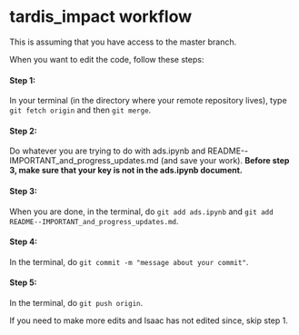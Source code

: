 # tardis_impact workflow

This is assuming that you have access to the master branch.

When you want to edit the code, follow these steps:

#### Step 1:
In your terminal (in the directory where your remote repository lives), type ```git fetch origin``` and then ```git merge```.

#### Step 2:
Do whatever you are trying to do with ads.ipynb and README--IMPORTANT_and_progress_updates.md (and save your work). **Before step 3, make sure that your key is not in the ads.ipynb document.**

#### Step 3:
When you are done, in the terminal, do ```git add ads.ipynb``` and ```git add README--IMPORTANT_and_progress_updates.md```.

#### Step 4:
In the terminal, do ```git commit -m "message about your commit"```.

#### Step 5:
In the terminal, do ```git push origin```.


If you need to make more edits and Isaac has not edited since, skip step 1.
